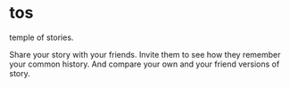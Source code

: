 # tos

temple of stories.


Share your story with your friends. Invite them to see how they remember your
common history. And compare your own and your friend versions of story.
